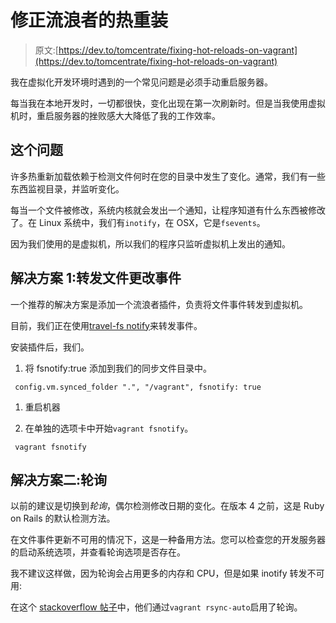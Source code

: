 # 修正流浪者的热重装

> 原文:[https://dev.to/tomcentrate/fixing-hot-reloads-on-vagrant](https://dev.to/tomcentrate/fixing-hot-reloads-on-vagrant)

我在虚拟化开发环境时遇到的一个常见问题是必须手动重启服务器。

每当我在本地开发时，一切都很快，变化出现在第一次刷新时。但是当我使用虚拟机时，重启服务器的挫败感大大降低了我的工作效率。

## 这个问题

许多热重新加载依赖于检测文件何时在您的目录中发生了变化。通常，我们有一些东西监视目录，并监听变化。

每当一个文件被修改，系统内核就会发出一个通知，让程序知道有什么东西被修改了。在 Linux 系统中，我们有`inotify`，在 OSX，它是`fsevents`。

因为我们使用的是虚拟机，所以我们的程序只监听虚拟机上发出的通知。

## 解决方案 1:转发文件更改事件

一个推荐的解决方案是添加一个流浪者插件，负责将文件事件转发到虚拟机。

目前，我们正在使用[travel-fs notify](https://github.com/adrienkohlbecker/vagrant-fsnotify)来转发事件。

安装插件后，我们。

1.  将 fsnotify:true 添加到我们的同步文件目录中。

```
 config.vm.synced_folder ".", "/vagrant", fsnotify: true 
```

1.  重启机器

2.  在单独的选项卡中开始`vagrant fsnotify`。

```
 vagrant fsnotify 
```

## 解决方案二:轮询

以前的建议是切换到*轮询*，偶尔检测修改日期的变化。在版本 4 之前，这是 Ruby on Rails 的默认检测方法。

在文件事件更新不可用的情况下，这是一种备用方法。您可以检查您的开发服务器的启动系统选项，并查看轮询选项是否存在。

我不建议这样做，因为轮询会占用更多的内存和 CPU，但是如果 inotify 转发不可用:

在这个 [stackoverflow 帖子](http://stackoverflow.com/questions/33681004/webpack-dev-server-reload-doesnt-work-on-virtual-box/33699702)中，他们通过`vagrant rsync-auto`启用了轮询。